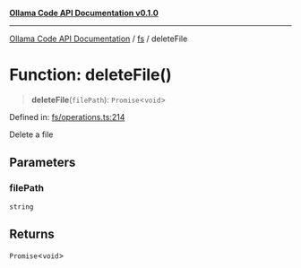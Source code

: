[**Ollama Code API Documentation v0.1.0**](../../README.md)

***

[Ollama Code API Documentation](../../modules.md) / [fs](../README.md) / deleteFile

# Function: deleteFile()

> **deleteFile**(`filePath`): `Promise`\<`void`\>

Defined in: [fs/operations.ts:214](https://github.com/erichchampion/ollama-code/blob/d3714fddada0e31a207f4ac11b8476937193173b/ollama-code/src/fs/operations.ts#L214)

Delete a file

## Parameters

### filePath

`string`

## Returns

`Promise`\<`void`\>
